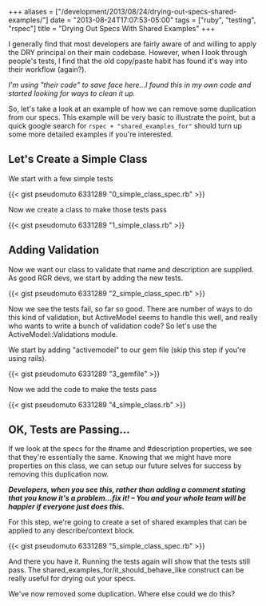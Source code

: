 +++
aliases = ["/development/2013/08/24/drying-out-specs-shared-examples/"]
date    = "2013-08-24T17:07:53-05:00"
tags    = ["ruby", "testing", "rspec"]
title   = "Drying Out Specs With Shared Examples"
+++

I generally find that most developers are fairly aware of and willing to apply the DRY principal on their main codebase.
However, when I look through people's tests, I find that the old copy/paste habit has found it's way into their workflow
(again?).

_I'm using "their code" to save face here...I found this in my own code and started looking for ways to clean it up._

So, let's take a look at an example of how we can remove some duplication from our specs. This example will be very
basic to illustrate the point, but a quick google search for `rspec + "shared_examples_for"` should turn up some more
detailed examples if you're interested.

## Let's Create a Simple Class

We start with a few simple tests

{{< gist pseudomuto 6331289 "0_simple_class_spec.rb" >}}

Now we create a class to make those tests pass

{{< gist pseudomuto 6331289 "1_simple_class.rb" >}}

## Adding Validation

Now we want our class to validate that name and description are supplied. As good RGR devs, we start by adding the new
tests.

{{< gist pseudomuto 6331289 "2_simple_class_spec.rb" >}}

Now we see the tests fail, so far so good. There are number of ways to do this kind of validation, but ActiveModel seems
to handle this well, and really who wants to write a bunch of validation code? So let's use the ActiveModel::Validations
module.

We start by adding "activemodel" to our gem file (skip this step if you're using rails).

{{< gist pseudomuto 6331289 "3_gemfile" >}}

Now we add the code to make the tests pass

{{< gist pseudomuto 6331289 "4_simple_class.rb" >}}

## OK, Tests are Passing...

If we look at the specs for the #name and #description properties, we see that they're essentially the same. Knowing
that we might have more properties on this class, we can setup our future selves for success by removing this
duplication now.

_**Developers, when you see this, rather than adding a comment stating that you know it's a problem...fix it! – You and
your whole team will be happier if everyone just does this.**_

For this step, we're going to create a set of shared examples that can be applied to any describe/context block.

{{< gist pseudomuto 6331289 "5_simple_class_spec.rb" >}}

And there you have it. Running the tests again will show that the tests still pass. The
shared_examples_for/it_should_behave_like construct can be really useful for drying out your specs.

We've now removed some duplication. Where else could we do this?
